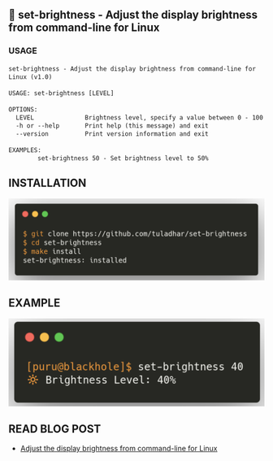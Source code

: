 ## 🔆 set-brightness - Adjust the display brightness from command-line for Linux

### USAGE
```
set-brightness - Adjust the display brightness from command-line for Linux (v1.0)

USAGE: set-brightness [LEVEL]

OPTIONS:
  LEVEL              Brightness level, specify a value between 0 - 100
  -h or --help       Print help (this message) and exit
  --version          Print version information and exit

EXAMPLES:
        set-brightness 50 - Set brightness level to 50%
```

## INSTALLATION
![](images/install.png)

## EXAMPLE
![](images/example.png)

## READ BLOG POST

- [Adjust the display brightness from command-line for Linux](https://dev.to/ptuladhar3/adjust-the-display-brightness-from-command-line-for-linux-3k86)
